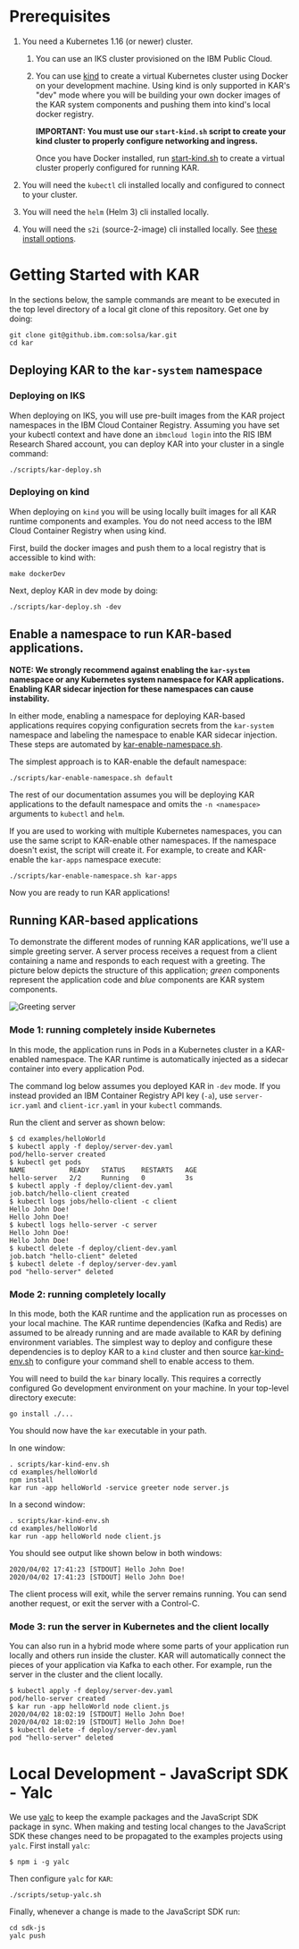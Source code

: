 # Prerequisites

1. You need a Kubernetes 1.16 (or newer) cluster.
    1. You can use an IKS cluster provisioned on the IBM Public Cloud.
    2. You can use [kind](https://kind.sigs.k8s.io/) to create a virtual
       Kubernetes cluster using Docker on your development machine.
       Using kind is only supported in KAR's "dev" mode where you will
       be building your own docker images of the KAR system components
       and pushing them into kind's local docker registry.

       **IMPORTANT: You must use our `start-kind.sh` script to create your
       kind cluster to properly configure networking and ingress.**
       
       Once you have Docker installed, run
       [start-kind.sh](../scripts/start-kind.sh) to create a virtual
       cluster properly configured for running KAR.

2. You will need the `kubectl` cli installed locally and configured to
   connect to your cluster.

3. You will need the `helm` (Helm 3) cli installed locally.

4. You will need the `s2i` (source-2-image) cli installed locally. See [these install options](https://github.com/openshift/source-to-image#installation).

# Getting Started with KAR

In the sections below, the sample commands are meant to be executed in
the top level directory of a local git clone of this repository. Get
one by doing:
```script
git clone git@github.ibm.com:solsa/kar.git
cd kar
```

## Deploying KAR to the `kar-system` namespace

### Deploying on IKS

When deploying on IKS, you will use pre-built images from the KAR
project namespaces in the IBM Cloud Container Registry.
Assuming you have set your kubectl context and have done an
`ibmcloud login` into the RIS IBM Research Shared account, you
can deploy KAR into your cluster in a single command:
```script
./scripts/kar-deploy.sh
```

### Deploying on kind

When deploying on `kind` you will be using locally built images
for all KAR runtime components and examples. You do not need
access to the IBM Cloud Container Registry when using kind.

First, build the docker images and push them to a local
registry that is accessible to kind with:
```shell
make dockerDev
```
Next, deploy KAR in dev mode by doing:
```shell
./scripts/kar-deploy.sh -dev
```

## Enable a namespace to run KAR-based applications.

**NOTE: We strongly recommend against enabling the `kar-system` namespace
  or any Kubernetes system namespace for KAR applications. Enabling
  KAR sidecar injection for these namespaces can cause instability.**

In either mode, enabling a namespace for deploying KAR-based applications requires
copying configuration secrets from the `kar-system` namespace and
labeling the namespace to enable KAR sidecar injection.  These steps
are automated by
[kar-enable-namespace.sh](../scripts/kar-enable-namespace.sh).

The simplest approach is to KAR-enable the default namespace:
```shell
./scripts/kar-enable-namespace.sh default
```
The rest of our documentation assumes you will be deploying KAR
applications to the default namespace and omits the `-n <namespace>`
arguments to `kubectl` and `helm`.

If you are used to working with multiple Kubernetes namespaces,
you can use the same script to KAR-enable other namespaces.
If the namespace doesn't exist, the script will create it.
For example, to create and KAR-enable the `kar-apps` namespace execute:
```shell
./scripts/kar-enable-namespace.sh kar-apps
```

Now you are ready to run KAR applications!

## Running KAR-based applications

To demonstrate the different modes of running KAR applications, we'll
use a simple greeting server.  A server process receives a request
from a client containing a name and responds to each request with a
greeting. The picture below depicts the structure of this application;
_green_ components represent the application code and _blue_ components
are KAR system components.

![Greeting server](images/example-hello-world.png)

### Mode 1: running completely inside Kubernetes

In this mode, the application runs in Pods in a Kubernetes cluster in
a KAR-enabled namespace.  The KAR runtime is automatically injected as
a sidecar container into every application Pod.

The command log below assumes you deployed KAR in `-dev` mode.  If you
instead provided an IBM Container Registry API key (`-a`), use
`server-icr.yaml` and `client-icr.yaml` in your `kubectl` commands.

Run the client and server as shown below:
```shell
$ cd examples/helloWorld
$ kubectl apply -f deploy/server-dev.yaml
pod/hello-server created
$ kubectl get pods
NAME           READY   STATUS    RESTARTS   AGE
hello-server   2/2     Running   0          3s
$ kubectl apply -f deploy/client-dev.yaml
job.batch/hello-client created
$ kubectl logs jobs/hello-client -c client
Hello John Doe!
Hello John Doe!
$ kubectl logs hello-server -c server
Hello John Doe!
Hello John Doe!
$ kubectl delete -f deploy/client-dev.yaml
job.batch "hello-client" deleted
$ kubectl delete -f deploy/server-dev.yaml
pod "hello-server" deleted
```

### Mode 2: running completely locally

In this mode, both the KAR runtime and the application run
as processes on your local machine.  The KAR runtime dependencies
(Kafka and Redis) are assumed to be already running and are made
available to KAR by defining environment variables.  The simplest way
to deploy and configure these dependencies is to deploy KAR to a
`kind` cluster and then source
[kar-kind-env.sh](../scripts/kar-kind-env.sh) to configure your
command shell to enable access to them.

You will need to build the `kar` binary locally.  This requires a
correctly configured Go development environment on your machine. In
your top-level directory execute:
```shell
go install ./...
```
You should now have the `kar` executable in your path.

In one window:
```shell
. scripts/kar-kind-env.sh
cd examples/helloWorld
npm install
kar run -app helloWorld -service greeter node server.js
```

In a second window:
```shell
. scripts/kar-kind-env.sh
cd examples/helloWorld
kar run -app helloWorld node client.js
```

You should see output like shown below in both windows:
```
2020/04/02 17:41:23 [STDOUT] Hello John Doe!
2020/04/02 17:41:23 [STDOUT] Hello John Doe!
```
The client process will exit, while the server remains running. You
can send another request, or exit the server with a Control-C.

### Mode 3: run the server in Kubernetes and the client locally

You can also run in a hybrid mode where some parts of your application
run locally and others run inside the cluster.  KAR will automatically
connect the pieces of your application via Kafka to each other.
For example, run the server in the cluster and the client locally.

```shell
$ kubectl apply -f deploy/server-dev.yaml
pod/hello-server created
$ kar run -app helloWorld node client.js
2020/04/02 18:02:19 [STDOUT] Hello John Doe!
2020/04/02 18:02:19 [STDOUT] Hello John Doe!
$ kubectl delete -f deploy/server-dev.yaml
pod "hello-server" deleted
```

# Local Development - JavaScript SDK - Yalc

We use [yalc](https://www.npmjs.com/package/yalc) to keep the example packages
and the JavaScript SDK package in sync. When making and testing local changes to
the JavaScript SDK these changes need to be propagated to the examples projects
using `yalc`. First install `yalc`:
```shell
$ npm i -g yalc
```
Then configure `yalc` for `KAR`:
```shell
./scripts/setup-yalc.sh
```
Finally, whenever a change is made to the JavaScript SDK run:
```shell
cd sdk-js
yalc push
```